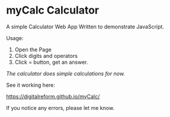 # myCalc Calculator

A simple Calculator Web App Written to demonstrate JavaScript.

Usage:

1. Open the Page
2. Click digits and operators
3. Click = button, get an answer.

_The calculator does simple calculations for now._

See it working here: 

https://digitalreform.github.io/myCalc/

If you notice any errors, please let me know.

